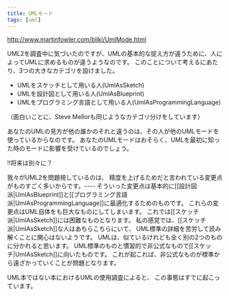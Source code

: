 ```yaml
---
title: UMLモード
tags: [uml]
---
```


http://www.martinfowler.com/bliki/UmlMode.html

UML2を調査中に気づいたのですが、UMLの基本的な捉え方が違うために、人によってUMLに求めるものが違うようなのです。
このことについて考えるにあたり、3つの大きなカテゴリを設けました。

* UMLをスケッチとして用いる人(UmlAsSketch)
* UMLを設計図として用いる人(UmlAsBlueprint)
* UMLをプログラミング言語として用いる人(UmlAsProgrammingLanguage)

（面白いことに、Steve Mellorも同じようなカテゴリ分けをしています）

あなたのUMLの見方が他の誰かのそれと違うのは、その人が他のUMLモードを使っているからなのです。
あなたのUMLモードはおそらく、UMLを最初に知った時のモードに影響を受けているのでしょう。

!!将来は別々に？

我々がUML2を問題視しているのは、
精度を上げるためだと言われている変更点がものすごく多いからです。----
そういった変更点は基本的に[[設計図派|UmlAsBlueprint]]と[[プログラミング言語派|UmlAsProgrammingLanguage]]に最適化するためのものです。
これらの変更点はUML自体をも巨大なものにしてしまいます。
これでは[[スケッチ派|UmlAsSketch]]には困難なものとなります。
私の感覚では、[[スケッチ派|UmlAsSketch]]な人はあちらこちらにいて、
UML標準の詳細を苦労して読み解くことに関心はないようです。
UMLは、似ているけれども全く別の2つのものに分かれると思います。
UML標準のものと慣習的で非公式なもので[[スケッチ|UmlAsSketch]]に向いたものです。
これが起これば、非公式なものが標準から遠ざかっていくことが問題となります。

UML本ではない本におけるUMLの使用調査によると、
この事態はすでに起こっています。
